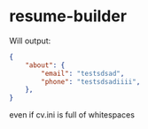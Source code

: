 # resume-builder

Will output:

```json
{
    "about": {
        "email": "testsdsad",
        "phone": "testsdsadiiii",
    },
}
```

even if cv.ini is full of whitespaces
